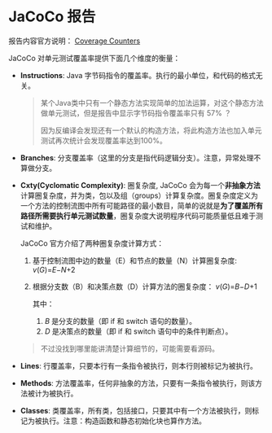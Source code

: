 # JaCoCo 报告

报告内容官方说明： [Coverage Counters](https://www.jacoco.org/jacoco/trunk/doc/counters.html)

JaCoCo 对单元测试覆盖率提供下面几个维度的衡量：

- **Instructions**: Java 字节码指令的覆盖率。执行的最小单位，和代码的格式无关。

  > 某个Java类中只有一个静态方法实现简单的加法运算，对这个静态方法做单元测试，但是报告中显示字节码指令覆盖率只有 57% ？
  >
  > 因为反编译会发现还有一个默认的构造方法，将此构造方法也加入单元测试再次统计会发现覆盖率达到100%。

- **Branches**: 分支覆盖率（这里的分支是指代码逻辑分支）。注意，异常处理不算做分支。

- **Cxty(Cyclomatic Complexity)**: 圈复杂度, JaCoCo 会为每一个**非抽象方法**计算圈复杂度，并为类，包以及组（groups）计算复杂度。圈复杂度定义为一个方法的控制流图中所有可能路径的最小数目，简单的说就是**为了覆盖所有路径所需要执行单元测试数量**，圈复杂度大说明程序代码可能质量低且难于测试和维护。

  JaCoCo 官方介绍了两种圈复杂度计算方式：

  1. 基于控制流图中边的数量（E）和节点的数量（N）计算圈复杂度:
     *v*(*G*)=*E*−*N*+2

  2. 根据分支数（B）和决策点数（D）计算方法的圈复杂度：
     *v*(*G*)=*B*−*D*+1

     其中：

     1. *B* 是分支的数量（即 if 和 switch 语句的数量）。
     2. *D* 是决策点的数量（即 if 和 switch 语句中的条件判断点）。

  > 不过没找到哪里能讲清楚计算细节的，可能需要看源码。

- **Lines**: 行覆盖率，只要本行有一条指令被执行，则本行则被标记为被执行。

- **Methods**: 方法覆盖率，任何非抽象的方法，只要有一条指令被执行，则该方法被计为被执行。

- **Classes**: 类覆盖率，所有类，包括接口，只要其中有一个方法被执行，则标记为被执行。注意：构造函数和静态初始化块也算作方法。
